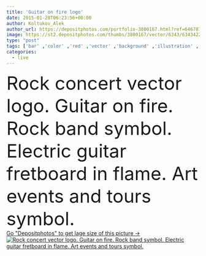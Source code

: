 ```yaml
---
title: 'Guitar on fire logo'
date: 2015-01-28T06:23:56+00:00
author: Koltukov_Alek
author_url: https://depositphotos.com/portfolio-3800167.html?ref=64678756
image: https://st2.depositphotos.com/thumbs/3800167/vector/6343/63434225/api_thumb_450.jpg?forcejpeg=true
type: "post"
tags: ['bar' ,'color' ,'red' ,'vector' ,'background' ,'illustration' ,'design' ,'isolated' ,'celebrity' ,'event' ,'metal' ,'sign' ,'party' ,'abstract' ,'restaurant' ,'black' ,'electric' ,'style' ,'grunge' ,'classic' ,'heavy' ,'symbol' ,'star' ,'festival' ,'icon' ,'night' ,'band' ,'cafe' ,'sound' ,'fire' ,'flame' ,'karaoke' ,'live' ,'music' ,'show' ,'template' ,'rock' ,'song' ,'concert' ,'club' ,'hard' ,'guitar' ,'jazz' ,'fiery' ,'logo' ,'acoustic' ,'arts' ,'touring' ,'fretboard' ,'spurts' ]
categories: 
  - live
---
```

<div aling="center">
            <font size="60"> Rock concert vector logo. Guitar on fire. Rock band symbol. Electric guitar fretboard in flame. Art events and tours symbol.</font>   
</div>
<div>
    <a href='https://st2.depositphotos.com/thumbs/3800167/vector/6343/63434225/api_thumb_450.jpg?forcejpeg=true?ref=64678756' target=_blank > Go "Depositphotos" to get lage size of this picture ->
        <img href='https://st2.depositphotos.com/thumbs/3800167/vector/6343/63434225/api_thumb_450.jpg?forcejpeg=true?ref=64678756' src='https://st2.depositphotos.com/3800167/6343/v/950/depositphotos_63434225-stock-illustration-guitar-on-fire-logo.jpg?forcejpeg=true' alt='Rock concert vector logo. Guitar on fire. Rock band symbol. Electric guitar fretboard in flame. Art events and tours symbol.' >
    </a>
</div>
